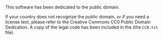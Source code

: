 This software has been dedicated to the public domain.

If your country does not recognize the public domain, or if you need a license
text, please refer to the Creative Commons CC0 Public Domain Dedication.
A copy of the legal code has been included in the (the `CC0.txt` file).
